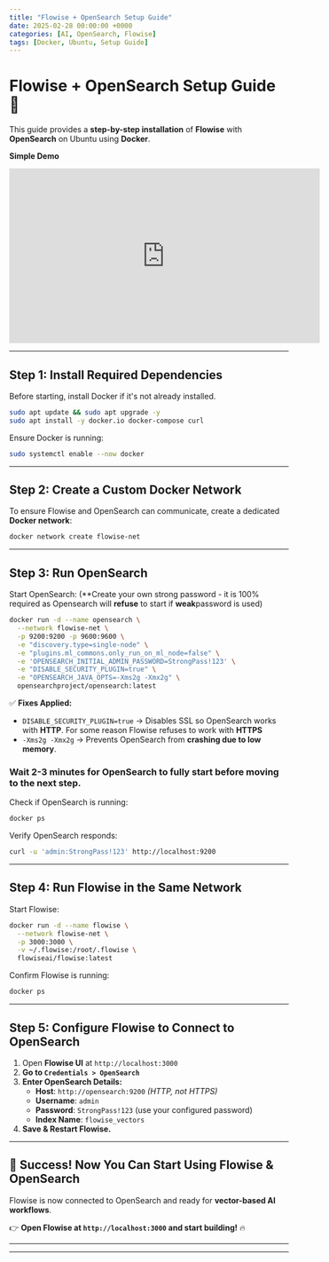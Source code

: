 ```yaml
---
title: "Flowise + OpenSearch Setup Guide"
date: 2025-02-28 00:00:00 +0000
categories: [AI, OpenSearch, Flowise]
tags: [Docker, Ubuntu, Setup Guide]
---
```


# Flowise + OpenSearch Setup Guide 🚀

This guide provides a **step-by-step installation** of **Flowise** with **OpenSearch** on Ubuntu using **Docker**.

**Simple Demo**
<iframe width="560" height="315" 
        src="https://www.youtube.com/embed/I8LIMKVPZqE" 
        title="YouTube video player" 
        frameborder="0" 
        allow="accelerometer; autoplay; clipboard-write; encrypted-media; gyroscope; picture-in-picture" 
        allowfullscreen>
</iframe>


---

## Step 1: Install Required Dependencies  

Before starting, install Docker if it's not already installed.

```bash
sudo apt update && sudo apt upgrade -y
sudo apt install -y docker.io docker-compose curl
```

Ensure Docker is running:

```bash
sudo systemctl enable --now docker
```

---

## Step 2: Create a Custom Docker Network  

To ensure Flowise and OpenSearch can communicate, create a dedicated **Docker network**:

```bash
docker network create flowise-net
```

---

## Step 3: Run OpenSearch  

Start OpenSearch: (**Create your own strong password - it is 100% required as Opensearch will **refuse** to start if **weak**password is used)

```bash
docker run -d --name opensearch \
  --network flowise-net \
  -p 9200:9200 -p 9600:9600 \
  -e "discovery.type=single-node" \
  -e "plugins.ml_commons.only_run_on_ml_node=false" \
  -e 'OPENSEARCH_INITIAL_ADMIN_PASSWORD=StrongPass!123' \
  -e "DISABLE_SECURITY_PLUGIN=true" \
  -e "OPENSEARCH_JAVA_OPTS=-Xms2g -Xmx2g" \
  opensearchproject/opensearch:latest
```

✅ **Fixes Applied:**  
- `DISABLE_SECURITY_PLUGIN=true` → Disables SSL so OpenSearch works with **HTTP**. For some reason Flowise refuses to work with **HTTPS** 
- `-Xms2g -Xmx2g` → Prevents OpenSearch from **crashing due to low memory**.  

### **Wait 2-3 minutes for OpenSearch to fully start** before moving to the next step.

Check if OpenSearch is running:

```bash
docker ps
```

Verify OpenSearch responds:

```bash
curl -u 'admin:StrongPass!123' http://localhost:9200
```

---

## Step 4: Run Flowise in the Same Network  

Start Flowise:

```bash
docker run -d --name flowise \
  --network flowise-net \
  -p 3000:3000 \
  -v ~/.flowise:/root/.flowise \
  flowiseai/flowise:latest
```

Confirm Flowise is running:

```bash
docker ps
```

---

## Step 5: Configure Flowise to Connect to OpenSearch  

1. Open **Flowise UI** at `http://localhost:3000`
2. **Go to `Credentials > OpenSearch`**
3. **Enter OpenSearch Details:**
   - **Host**: `http://opensearch:9200` *(HTTP, not HTTPS)*
   - **Username**: `admin`
   - **Password**: `StrongPass!123` (use your configured password)
   - **Index Name**: `flowise_vectors`
4. **Save & Restart Flowise.**

---

## 🚀 Success! Now You Can Start Using Flowise & OpenSearch  

Flowise is now connected to OpenSearch and ready for **vector-based AI workflows**.

👉 **Open Flowise at `http://localhost:3000` and start building!** 🔥

---

---

<div id="giscus"></div>
<script src="https://giscus.app/client.js"
        data-repo="yourrepo/blog"
        data-repo-id="YOUR_REPO_ID"
        data-category="General"
        data-category-id="YOUR_CATEGORY_ID"
        data-mapping="pathname"
        data-strict="1"
        data-reactions-enabled="1"
        data-emit-metadata="0"
        data-input-position="top"
        data-theme="noborder_gray"
        data-lang="en"
        crossorigin="anonymous"
        async>
</script>
